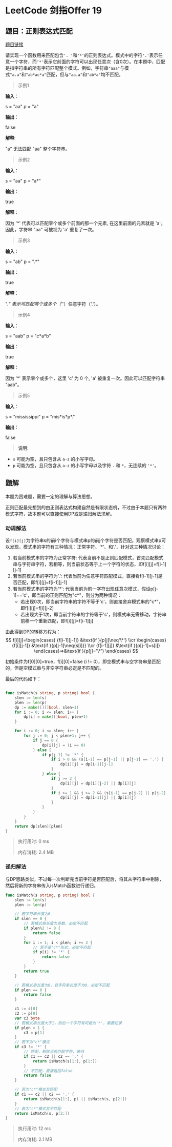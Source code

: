 # LeetCode 剑指Offer 19


<!--more-->

## 题目：正则表达式匹配

[题目链接](https://leetcode-cn.com/problems/zheng-ze-biao-da-shi-pi-pei-lcof/)

请实现一个函数用来匹配包含`'. '`和`'*'`的正则表达式。模式中的字符`'.'`表示任意一个字符，而`'*'`表示它前面的字符可以出现任意次（含0次）。在本题中，匹配是指字符串的所有字符匹配整个模式。例如，字符串`"aaa"`与模式`"a.a"`和`"ab*ac*a"`匹配，但与`"aa.a"`和`"ab*a"`均不匹配。

> 示例1

**输入**：

s = "aa"
p = "a"

**输出**：

false

**解释**: 

 "a" 无法匹配 "aa" 整个字符串。

> 示例2

**输入**：

s = "aa"
p = "a*"

**输出**：

true

**解释**：

因为 '*' 代表可以匹配零个或多个前面的那一个元素, 在这里前面的元素就是 'a'。因此，字符串 "aa" 可被视为 'a' 重复了一次。

> 示例3

**输入**：

s = "ab"
p = ".*"

**输出**：

true

**解释**：

".*" 表示可匹配零个或多个（'*'）任意字符（'.'）。

> 示例4

**输入**：

s = "aab"
p = "c\*a\*b"

**输出**：

true

**解释**：

因为 '*' 表示零个或多个，这里 'c' 为 0 个, 'a' 被重复一次。因此可以匹配字符串 "aab"。

> 示例5

**输入**：

s = "mississippi"
p = "mis\*is\*p\*."

**输出**：

false

> **说明**:

- `s` 可能为空，且只包含从 `a-z` 的小写字母。
- `p` 可能为空，且只包含从 `a-z` 的小写字母以及字符 `.` 和 `*`，无连续的 `'*'`。

## 题解

本题为困难题，需要一定的理解与算法思想。

正则匹配最先想到的由正则表达式构建自然是有限状态机，不过由于本题只有两种模式字符，故本题可以直接使用DP或是递归解法求解。

### 动规解法

设`f[i][j]`为字符串s的前i个字符与模式串p的前j个字符是否匹配。观察模式串p可以发现，模式串的字符有三种情况：正常字符、‘\*’、和‘\.’，针对这三种情况讨论：

1. 若当前模式串的字符为正常字符: 代表当前不是正则匹配模式，首先匹配模式串与字符串字符，若相等，则当前状态等于上一个字符的状态，即f\[i][j]=f\[i-1][j-1]
2. 若当前模式串的字符为'\.': 代表当前为任意字符匹配模式，直接看f\[i-1][j-1]是否匹配，即f\[i][j]=f\[i-1][j-1]
3. 若当前模式串的字符为'\*': 代表当前为前一字符出现任意次模式，假设p[j-1]=='c'，即当前的正则匹配为"c\*"，则分为两种情况：
   - 若出现0次，即当前字符串的字符不等于'c'，则直接舍弃模式串的"c\*"，即f\[i][j]=f\[i][j-2]
   - 若出现大于1次，即当前字符串的字符等于'c'，则模式串无需移动，字符串前移一个重新匹配，即f\[i][j]=f\[i-1][j]

由此得到DP的转移方程为：
$$
f[i][j]=\begin{cases}
	{f[i-1][j-1]} &\text{if }{p[j]\neq'\*'} \\cr
	\begin{cases}
	{f[i][j-1]} &\text{if }{p[j-1]\neq{s[i]}} \\cr
	{f[i-1][j]} &\text{if }{p[j-1]=s[i]}
	\end{cases}=>&\text{if }{p[j]='\*'}
\end{cases}
$$

初始条件为f\[0][0]=true，f\[i][0]=false (i != 0)，即空模式串与空字符串是匹配的，但是空模式串与非空字符串必定是不匹配的。

最后的代码如下：

```go

func isMatch(s string, p string) bool {
	slen := len(s)
	plen := len(p)
	dp := make([][]bool, slen+1)
	for i := 0; i <= slen; i++ {
		dp[i] = make([]bool, plen+1)
	}

	for i := 0; i <= slen; i++ {
		for j := 0; j < plen+1; j++ {
			if j == 0 {
				dp[i][j] = (i == 0)
			} else {
				if p[j-1] != '*' {
					if i > 0 && (s[i-1] == p[j-1] || p[j-1] == '.') {
						dp[i][j] = dp[i-1][j-1]
					}
				} else {
					if j >= 2 {
						dp[i][j] = dp[i][j-2] || dp[i][j]
					}
					if i >= 1 && j >= 2 && (s[i-1] == p[j-2] || p[j-2] == '.') {
						dp[i][j] = dp[i-1][j] || dp[i][j]
					}
				}
			}
		}
	}
	return dp[slen][plen]
}
```

> 执行用时: 0 ms
>
> 内存消耗: 2.4 MB

### 递归解法

与DP思路类似，不过每一次判断完当前字符是否匹配后，将其从字符串中剔除，然后将新的字符串传入isMatch函数进行递归。

```go
func isMatch(s string, p string) bool {
	slen := len(s)
	plen := len(p)

	// 若字符串长度为0
	if slen == 0 {
		// 若模式串长度为奇数，必定不匹配
		if plen%2 != 0 {
			return false
		}
		for i := 1; i < plen; i += 2 {
			// 若不是"c*"形式，必定不匹配
			if p[i] != '*' {
				return false
			}
		}
		return true
	}

	// 若模式串长度为0，且字符串长度不为0，必定不匹配
	if plen == 0 {
		return false
	}

	c1 := s[0]
	c2 := p[0]
	var c3 byte
	// 若模式串长度大于1，则后一个字符有可能为'*'，需要记录
	if plen > 1 {
		c3 = p[1]
	}
	// 若不为"c*"模式
	if c3 != '*' {
		// 匹配，剔除当前匹配字符，递归
		if c1 == c2 || c2 == '.' {
			return isMatch(s[1:], p[1:])
		}
		// 不匹配，直接返回false
		return false
	}

	// 若为"c*"模式且匹配
	if c1 == c2 || c2 == '.' {
		return isMatch(s[1:], p) || isMatch(s, p[2:])
	}
	// 若为"c*"模式且不匹配
	return isMatch(s, p[2:])
}
```

> 执行用时: 12 ms
>
> 内存消耗: 2.1 MB
